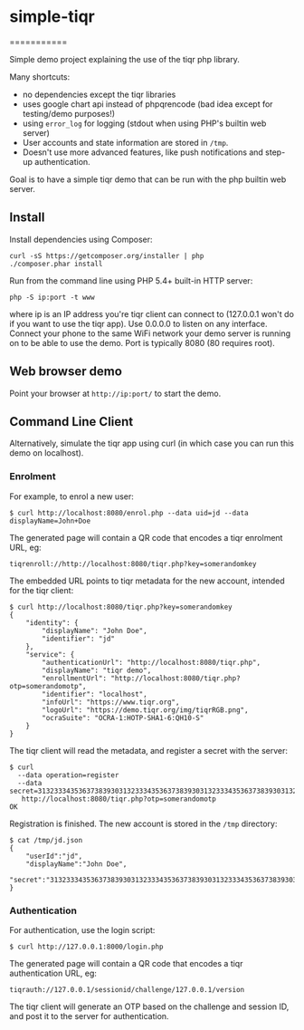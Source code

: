 # simple-tiqr
===========

Simple demo project explaining the use of the tiqr php library.

Many shortcuts:

- no dependencies except the tiqr libraries
- uses google chart api instead of phpqrencode (bad idea except for testing/demo purposes!)
- using `error_log` for logging (stdout when using PHP's builtin web server)
- User accounts and state information are stored in `/tmp`.
- Doesn't use more advanced features, like push notifications and step-up authentication.

Goal is to have a simple tiqr demo that can be run with the php builtin web server.

## Install

Install dependencies using Composer:

 	curl -sS https://getcomposer.org/installer | php
	./composer.phar install

Run from the command line using PHP 5.4+ built-in HTTP server:

	php -S ip:port -t www

where ip is an IP address you're tiqr client can connect to (127.0.0.1 won't do if you want to use the tiqr app).
Use 0.0.0.0 to listen on any interface.
Connect your phone to the same WiFi network your demo server is running on to be able to use the demo.
Port is typically 8080 (80 requires root).

## Web browser demo

Point your browser at `http://ip:port/` to start the demo.

## Command Line Client

Alternatively, simulate the tiqr app using curl (in which case you can run this demo on localhost).

### Enrolment

For example, to enrol a new user:

	$ curl http://localhost:8080/enrol.php --data uid=jd --data displayName=John+Doe
	
The generated page will contain a QR code that encodes a tiqr enrolment URL, eg:

	tiqrenroll://http://localhost:8080/tiqr.php?key=somerandomkey

The embedded URL points to tiqr metadata for the new account, intended for the tiqr client:

	$ curl http://localhost:8080/tiqr.php?key=somerandomkey
	{
	    "identity": {
			"displayName": "John Doe",
			"identifier": "jd"
	    },
	    "service": {
			"authenticationUrl": "http://localhost:8080/tiqr.php",
			"displayName": "tiqr demo",
			"enrollmentUrl": "http://localhost:8080/tiqr.php?otp=somerandomotp",
			"identifier": "localhost",
			"infoUrl": "https://www.tiqr.org",
			"logoUrl": "https://demo.tiqr.org/img/tiqrRGB.png",
			"ocraSuite": "OCRA-1:HOTP-SHA1-6:QH10-S"
	    }
	}

The tiqr client will read the metadata, and register a secret with the server:

	$ curl
	  --data operation=register
	  --data secret=3132333435363738393031323334353637383930313233343536373839303132
	   http://localhost:8080/tiqr.php?otp=somerandomotp
	OK

Registration is finished. The new account is stored in the `/tmp` directory:

	$ cat /tmp/jd.json 
	{
		"userId":"jd",
		"displayName":"John Doe",
		"secret":"3132333435363738393031323334353637383930313233343536373839303132"
	}

### Authentication

For authentication, use the login script:	

	$ curl http://127.0.0.1:8000/login.php

The generated page will contain a QR code that encodes a tiqr authentication URL, eg:

	tiqrauth://127.0.0.1/sessionid/challenge/127.0.0.1/version

The tiqr client will generate an OTP based on the challenge and session ID, and post it to the server for authentication.

